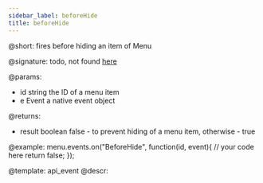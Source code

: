 ```yaml
---
sidebar_label: beforeHide
title: beforeHide
---          
```


@short: fires before hiding an item of Menu

@signature: todo, not found [here](https://cdn.dhtmlx.com/suite/pro/edge/types/ts-menu/sources/types.d.ts)

@params:
- id 		string		the ID of a menu item
- e         Event       a native event object

@returns:
- result        boolean     false - to prevent hiding of a menu item, otherwise - true

@example:
menu.events.on("BeforeHide", function(id, event){
    // your code here
    return false;
});


@template: api_event
@descr:

